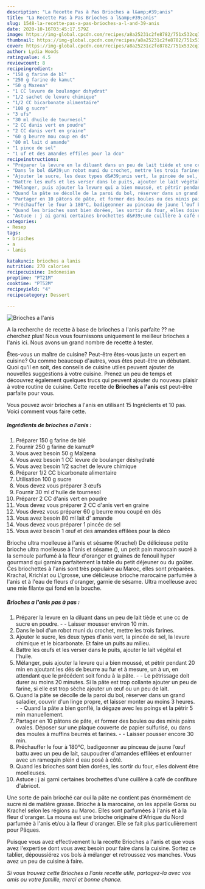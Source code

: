 ```yaml
---
description: "La Recette Pas à Pas Brioches a l&amp;#39;anis"
title: "La Recette Pas à Pas Brioches a l&amp;#39;anis"
slug: 1548-la-recette-pas-a-pas-brioches-a-l-and-39-anis
date: 2020-10-16T03:45:17.579Z
image: https://img-global.cpcdn.com/recipes/a8a25231c2fe8782/751x532cq70/brioches-a-lanis-photo-principale-de-la-recette.jpg
thumbnail: https://img-global.cpcdn.com/recipes/a8a25231c2fe8782/751x532cq70/brioches-a-lanis-photo-principale-de-la-recette.jpg
cover: https://img-global.cpcdn.com/recipes/a8a25231c2fe8782/751x532cq70/brioches-a-lanis-photo-principale-de-la-recette.jpg
author: Lydia Woods
ratingvalue: 4.5
reviewcount: 8
recipeingredient:
- "150 g farine de bl"
- "250 g farine de kamut"
- "50 g Mazena"
- "1 CC levure de boulanger dshydrat"
- "1/2 sachet de levure chimique"
- "1/2 CC bicarbonate alimentaire"
- "100 g sucre"
- "3 ufs"
- "30 ml dhuile de tournesol"
- "2 CC danis vert en poudre"
- "2 CC danis vert en graine"
- "60 g beurre mou coup en ds"
- "80 ml lait d amande"
- "1 pince de sel"
- "1 uf et des amandes effiles pour la dco"
recipeinstructions:
- "Préparer la levure en la diluant dans un peu de lait tiède et une cc de sucre en poudre.  Laisser mousser environ 10 min."
- "Dans le bol d&#39;un robot muni du crochet, mettre les trois farines."
- "Ajouter le sucre, les deux types d&#39;anis vert, la pincée de sel, la levure chimique et le bicarbonate. Et faire un puits au milieu."
- "Battre les œufs et les verser dans le puits, ajouter le lait végétal et l&#39;huile."
- "Mélanger, puis ajouter la levure qui a bien moussé, et pétrir pendant 20 min en ajoutant les dés de beurre au fur et à mesure, un à un, en attendant que le précédent soit fondu à la pâte.  Le pétrissage doit durer au moins 20 minutes. Si la pâte est trop collante ajouter un peu de farine, si elle est trop sèche ajouter un œuf ou un peu de lait."
- "Quand la pâte se décolle de la paroi du bol, réserver dans un grand saladier, couvrir d&#39;un linge propre, et laisser monter au moins 3 heures.  Quand la pâte a bien gonflé, la dégaze avec les poings et la pétrir 5 min manuellement."
- "Partager en 10 pâtons de pâte, et former des boules ou des minis pains ovales. Déposer sur une plaque couverte de papier sulfurisé, ou dans des moules à muffins beurrés et farines.  Laisser pousser encore 30 min."
- "Préchauffer le four à 180°C, badigeonner au pinceau de jaune l’œuf battu avec un peu de lait, saupoudrer d&#39;amandes effilées et enfourner avec un ramequin plein d eau posé à côté."
- "Quand les brioches sont bien dorées, les sortir du four, elles doivent être moelleuses."
- "Astuce : j ai garni certaines brochettes d&#39;une cuillère à café de confiture d&#39;abricot."
categories:
- Resep
tags:
- brioches
- a
- lanis

katakunci: brioches a lanis 
nutrition: 270 calories
recipecuisine: Indonesian
preptime: "PT21M"
cooktime: "PT52M"
recipeyield: "4"
recipecategory: Dessert

---
```



![Brioches a l&#39;anis](https://img-global.cpcdn.com/recipes/a8a25231c2fe8782/751x532cq70/brioches-a-lanis-photo-principale-de-la-recette.jpg)

A la recherche de recette à base de brioches a l&#39;anis parfaite ?? ne cherchez plus! Nous vous fournissons uniquement le meilleur brioches a l&#39;anis ici. Nous avons un grand nombre de recette à tester.

Êtes-vous un maître de cuisine? Peut-être êtes-vous juste un expert en cuisine? Ou comme beaucoup d'autres, vous êtes peut-être un débutant. Quoi qu'il en soit, des conseils de cuisine utiles peuvent ajouter de nouvelles suggestions à votre cuisine. Prenez un peu de temps et découvrez également quelques trucs qui peuvent ajouter du nouveau plaisir à votre routine de cuisine. Cette recette de <strong> Brioches a l&#39;anis </strong> est peut-être parfaite pour vous.

<!--inarticleads1-->

Vous pouvez avoir brioches a l&#39;anis en utilisant 15 Ingrédients et 10 pas. Voici comment vous faire cette.

##### Ingrédients de brioches a l&#39;anis :

1. Préparer 150 g farine de blé
1. Fournir 250 g farine de kamut®
1. Vous avez besoin 50 g Maïzena
1. Vous avez besoin 1 CC levure de boulanger déshydraté
1. Vous avez besoin 1/2 sachet de levure chimique
1. Préparer 1/2 CC bicarbonate alimentaire
1. Utilisation 100 g sucre
1. Vous devez vous préparer 3 œufs
1. Fournir 30 ml d&#39;huile de tournesol
1. Préparer 2 CC d&#39;anis vert en poudre
1. Vous devez vous préparer 2 CC d&#39;anis vert en graine
1. Vous devez vous préparer 60 g beurre mou coupé en dés
1. Vous avez besoin 80 ml lait d&#39; amande
1. Vous devez vous préparer 1 pincée de sel
1. Vous avez besoin 1 œuf et des amandes effilées pour la déco


Brioche ultra moelleuse à l&#39;anis et sésame (Krachel) De délicieuse petite brioche ultra moelleuse à l&#39;anis et sésame (), un petit pain marocain sucré à la semoule parfumé à la fleur d&#39;oranger et graines de fenouil hyper gourmand qui garnira parfaitement la table du petit déjeuner ou du goûter. Ces briochettes à l&#39;anis sont très populaire au Maroc, elles sont préparées. Krachal, Krichlat ou L&#39;grosse, une délicieuse brioche marocaine parfumée à l&#39;anis et à l&#39;eau de fleurs d&#39;oranger, garnie de sésame. Ultra moelleuse avec une mie filante qui fond en la bouche. 

<!--inarticleads2-->

##### Brioches a l&#39;anis pas à pas :

1. Préparer la levure en la diluant dans un peu de lait tiède et une cc de sucre en poudre. -  - Laisser mousser environ 10 min.
1. Dans le bol d&#39;un robot muni du crochet, mettre les trois farines.
1. Ajouter le sucre, les deux types d&#39;anis vert, la pincée de sel, la levure chimique et le bicarbonate. Et faire un puits au milieu.
1. Battre les œufs et les verser dans le puits, ajouter le lait végétal et l&#39;huile.
1. Mélanger, puis ajouter la levure qui a bien moussé, et pétrir pendant 20 min en ajoutant les dés de beurre au fur et à mesure, un à un, en attendant que le précédent soit fondu à la pâte. -  - Le pétrissage doit durer au moins 20 minutes. Si la pâte est trop collante ajouter un peu de farine, si elle est trop sèche ajouter un œuf ou un peu de lait.
1. Quand la pâte se décolle de la paroi du bol, réserver dans un grand saladier, couvrir d&#39;un linge propre, et laisser monter au moins 3 heures. -  - Quand la pâte a bien gonflé, la dégaze avec les poings et la pétrir 5 min manuellement.
1. Partager en 10 pâtons de pâte, et former des boules ou des minis pains ovales. Déposer sur une plaque couverte de papier sulfurisé, ou dans des moules à muffins beurrés et farines. -  - Laisser pousser encore 30 min.
1. Préchauffer le four à 180°C, badigeonner au pinceau de jaune l’œuf battu avec un peu de lait, saupoudrer d&#39;amandes effilées et enfourner avec un ramequin plein d eau posé à côté.
1. Quand les brioches sont bien dorées, les sortir du four, elles doivent être moelleuses.
1. Astuce : j ai garni certaines brochettes d&#39;une cuillère à café de confiture d&#39;abricot.


Une sorte de pain brioché car oui la pâte ne contient pas énormément de sucre ni de matière grasse. Brioche à la marocaine, on les appelle Gorss ou Krachel selon les régions au Maroc. Elles sont parfumées à l&#39;anis et à la fleur d&#39;oranger. La mouna est une brioche originaire d&#39;Afrique du Nord parfumée à l&#39;anis et/ou à la fleur d&#39;oranger. Elle se fait plus particulièrement pour Pâques. 

<!--inarticleads1-->

<p>
Puisque vous avez effectivement lu la recette Brioches a l&#39;anis et que vous avez l'expertise dont vous avez besoin pour faire dans la cuisine. Sortez ce tablier, dépoussiérez vos bols à mélanger et retroussez vos manches. Vous avez un peu de cuisine à faire.
</p>

<p>
<i>Si vous trouvez cette Brioches a l&#39;anis recette utile, partagez-la avec vos amis ou votre famille, merci et bonne chance.</i>
</p>
